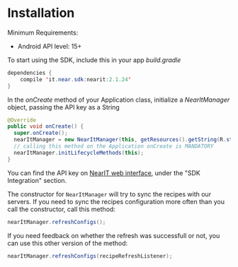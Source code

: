 # Installation #

Minimum Requirements:
- Android API level: 15+

To start using the SDK, include this in your app *build.gradle*

```java
dependencies {
    compile 'it.near.sdk:nearit:2.1.24'
}
```

In the *onCreate* method of your Application class, initialize a *NearItManager* object, passing the API key as a String


```java
@Override
public void onCreate() {
  super.onCreate();
  nearItManager = new NearItManager(this, getResources().getString(R.string.nearit_api_key));
  // calling this method on the Application onCreate is MANDATORY
  nearItManager.initLifecycleMethods(this);
}
```

You can find the API key on [NearIT web interface](https://go.nearit.com/), under the "SDK Integration" section.

The constructor for `NearItManager` will try to sync the recipes with our servers. If you need to sync the recipes configuration more often than you call the constructor, call this method:

```java
nearItManager.refreshConfigs();
```

If you need feedback on whether the refresh was successfull or not, you can use this other version of the method:

```java
nearItManager.refreshConfigs(recipeRefreshListener);
```
